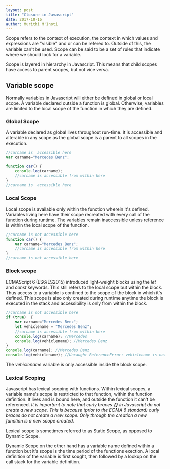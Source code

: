 ```yaml
---
layout: post
title: "Closure in Javascript"
date: 2017-10-16
author: Murithi M'Inoti
---
```


Scope refers to the context of execution, the context in which values and expressions are "visible" and or can be refered to. Outside of this, the variable can't be used. Scope can be said to be a set of rules that indicate where we should look for a variable. 

Scope is layered in hierarchy in Javascript. This means that child scopes have access to parent scopes, but not vice versa. 

## Variable scope
Normally variables in Javascript will either be defined in global or local scope. A variable declared outside a function is global. Otherwise, variables are limited to the local scope of the function in which they are defined. 


### Global Scope

A variable declared as global lives throughout run-time. It is accessible and alterable in any scope as the global scope is a parent to all scopes in the execution. 

```javascript
//carname is  accessible here
var carname="Mercedes Benz";

function car() {
    console.log(carname);
    //carname is accessible from within here
}
//carname is  accessible here
```
### Local Scope

Local scope is available only within the function wherein it's defined. Variables living here have their scope recreated with every call of the function during runtime. The variables remain inaccessible unless reference is within the local scope of the function. 

```javascript
//carname is not accessible here
function car() {
    var carname="Mercedes Benz";
    //carname is accessible from within here
}
//carname is not accessible here
```

### Block scope
ECMAScript 6 (ES6/ES2015) introduced light-weight blocks using the *let* and *const* keywords. This still refers to the local scope but within the block. Thus access to a variable is confined to the scope of the block in which it's defined. This scope is also only created during runtime anytime the block is executed in the stack and accessibility is only from within the block.


```javascript
//carname is not accessible here
if (true)  {
    var carname="Mercedes Benz";
    let vehiclename = "Mercedes Benz";
    //carname is accessible from within here
    console.log(carname); //Mercedes 
    console.log(vehiclename); //Mercedes Benz
}
console.log(carname); //Mercedes Benz
console.log(vehiclename); //Uncaught ReferenceError: vehiclename is not defined
```
The *vehiclename* variable is only accessible inside the block scope.

### Lexical Scoping

Javascript has lexical scoping with functions. Within lexical scopes, a variable name's scope is restricted to that function, within the function definition. It lives and is bound here, and outside the function it can't be referenced.
_It is important to note that curly braces **{}**  in Javascript do not create a new scope. This is because (prior to the ECMA 6 standard) curly braces do not create a new scope. Only through the creation a new function is a new scope created._

Lexical scope is sometimes referred to as Static Scope, as opposed to Dynamic Scope.

Dynamic Scope on the other hand has a variable name defined within a function but it's scope is the time period of the functions exection. A local definition of the variable is first sought, then followed by a lookup on the call stack for the variable definition.

